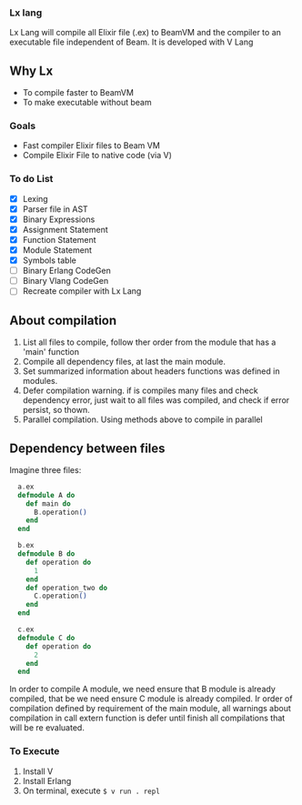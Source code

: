 ### Lx lang
 Lx Lang will compile all Elixir file (.ex) to BeamVM and the compiler to an executable file independent of Beam.
 It is developed with V Lang

## Why Lx
 - To compile faster to BeamVM
 - To make executable without beam

### Goals
 - Fast compiler Elixir files to Beam VM
 - Compile Elixir File to native code (via V)


### To do List
 - [x] Lexing
 - [x] Parser file in AST
 - [x] Binary Expressions
 - [x] Assignment Statement
 - [x] Function Statement
 - [x] Module Statement
 - [x] Symbols table
 - [ ] Binary Erlang CodeGen
 - [ ] Binary Vlang CodeGen
 - [ ] Recreate compiler with Lx Lang

## About compilation
1. List all files to compile, follow ther order from the module that has a 'main' function
2. Compile all dependency files, at last the main module.
3. Set summarized information about headers functions was defined in modules.
4. Defer compilation warning. if is compiles many files and check dependency error, just wait to all files was compiled, and check if error persist, so thown.
5. Parallel compilation. Using methods above to compile in parallel

## Dependency between files

Imagine three files:

```elixir
  a.ex
  defmodule A do
    def main do
      B.operation()
    end
  end

  b.ex
  defmodule B do
    def operation do
      1
    end
    def operation_two do
      C.operation()
    end
  end

  c.ex
  defmodule C do
    def operation do
      2
    end
  end
```
  In order to compile A module, we need ensure that B module is already compiled, that be we need ensure C module is already compiled.
  Ir order of compilation defined by requirement of the main module, all warnings about compilation in call extern function is defer until finish all compilations that will be re evaluated.



### To Execute
1. Install V
2. Install Erlang
3. On terminal, execute
  `$ v run . repl`
